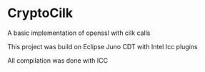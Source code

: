 CryptoCilk
==========

A basic implementation of openssl with cilk calls

This project was build on Eclipse Juno CDT with Intel Icc plugins

All compilation was done with ICC
